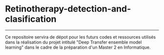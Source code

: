 # Retinotherapy-detection-and-clasification
--------


Ce repositoire servira de dépot pour les futurs codes et ressources utilisés dans la réalisation du projet intitulé "Deep Transfer ensemble model learning" dans le cadre de la préparation d'un Master 2 en Informatique.
